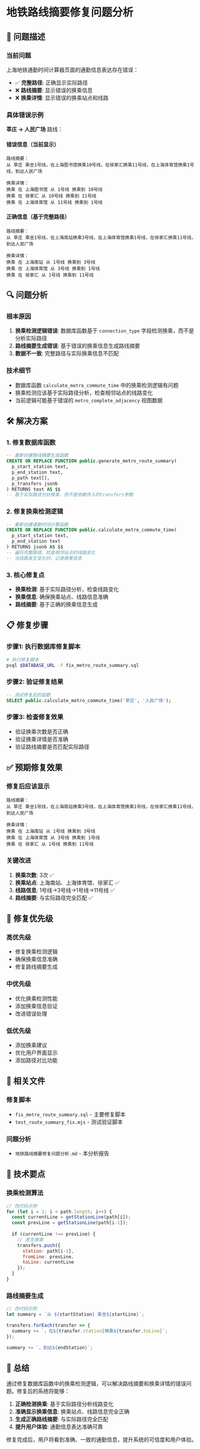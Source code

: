 # 地铁路线摘要修复问题分析

## 🚨 问题描述

### 当前问题
上海地铁通勤时间计算器页面的通勤信息表达存在错误：

- ✅ **完整路径**: 正确显示实际路径
- ❌ **路线摘要**: 显示错误的换乘信息
- ❌ **换乘详情**: 显示错误的换乘站点和线路

### 具体错误示例
**莘庄 → 人民广场** 路线：

#### 错误信息（当前显示）
```
路线摘要：
从 莘庄 乘坐1号线，在上海图书馆换乘10号线，在徐家汇换乘11号线，在上海体育馆换乘1号线，到达人民广场

换乘详情：
换乘 在 上海图书馆 从 1号线 换乘到 10号线
换乘 在 徐家汇 从 10号线 换乘到 11号线
换乘 在 上海体育馆 从 11号线 换乘到 1号线
```

#### 正确信息（基于完整路径）
```
路线摘要：
从 莘庄 乘坐1号线，在上海南站换乘3号线，在上海体育馆换乘1号线，在徐家汇换乘11号线，到达人民广场

换乘详情：
换乘 在 上海南站 从 1号线 换乘到 3号线
换乘 在 上海体育馆 从 3号线 换乘到 1号线
换乘 在 徐家汇 从 1号线 换乘到 11号线
```

## 🔍 问题分析

### 根本原因
1. **换乘检测逻辑错误**: 数据库函数基于 `connection_type` 字段检测换乘，而不是分析实际路径
2. **路线摘要生成错误**: 基于错误的换乘信息生成路线摘要
3. **数据不一致**: 完整路径与实际换乘信息不匹配

### 技术细节
- 数据库函数 `calculate_metro_commute_time` 中的换乘检测逻辑有问题
- 换乘检测应该基于实际路径分析，检查相邻站点的线路变化
- 当前逻辑可能基于错误的 `metro_complete_adjacency` 视图数据

## 🛠️ 解决方案

### 1. 修复数据库函数
```sql
-- 重新创建路线摘要生成函数
CREATE OR REPLACE FUNCTION public.generate_metro_route_summary(
  p_start_station text,
  p_end_station text,
  p_path text[],
  p_transfers jsonb
) RETURNS text AS $$
-- 基于实际路径分析换乘，而不是依赖传入的transfers参数
```

### 2. 修复换乘检测逻辑
```sql
-- 重新创建通勤时间计算函数
CREATE OR REPLACE FUNCTION public.calculate_metro_commute_time(
  p_start_station text,
  p_end_station text
) RETURNS jsonb AS $$
-- 遍历完整路径，检查相邻站点的线路变化
-- 当线路发生变化时，记录换乘信息
```

### 3. 核心修复点
- **换乘检测**: 基于实际路径分析，检查线路变化
- **换乘信息**: 确保换乘站点、线路信息准确
- **路线摘要**: 基于正确的换乘信息生成

## 📋 修复步骤

### 步骤1: 执行数据库修复脚本
```bash
# 执行修复脚本
psql $DATABASE_URL -f fix_metro_route_summary.sql
```

### 步骤2: 验证修复结果
```sql
-- 测试修复后的函数
SELECT public.calculate_metro_commute_time('莘庄', '人民广场');
```

### 步骤3: 检查修复效果
- 验证换乘次数是否正确
- 验证换乘详情是否准确
- 验证路线摘要是否匹配实际路径

## ✅ 预期修复效果

### 修复后应该显示
```
路线摘要：
从 莘庄 乘坐1号线，在上海南站换乘3号线，在上海体育馆换乘1号线，在徐家汇换乘11号线，到达人民广场

换乘详情：
换乘 在 上海南站 从 1号线 换乘到 3号线
换乘 在 上海体育馆 从 3号线 换乘到 1号线
换乘 在 徐家汇 从 1号线 换乘到 11号线
```

### 关键改进
1. **换乘次数**: 3次 ✅
2. **换乘站点**: 上海南站、上海体育馆、徐家汇 ✅
3. **线路信息**: 1号线→3号线→1号线→11号线 ✅
4. **路线摘要**: 与实际路径完全匹配 ✅

## 🎯 修复优先级

### 高优先级
- 修复换乘检测逻辑
- 确保换乘信息准确
- 修复路线摘要生成

### 中优先级
- 优化换乘检测性能
- 添加换乘信息验证
- 改进错误处理

### 低优先级
- 添加换乘建议
- 优化用户界面显示
- 添加路径对比功能

## 📁 相关文件

### 修复脚本
- `fix_metro_route_summary.sql` - 主要修复脚本
- `test_route_summary_fix.mjs` - 测试验证脚本

### 问题分析
- `地铁路线摘要修复问题分析.md` - 本分析报告

## 🔧 技术要点

### 换乘检测算法
```javascript
// 伪代码示例
for (let i = 1; i < path.length; i++) {
  const currentLine = getStationLine(path[i]);
  const prevLine = getStationLine(path[i-1]);
  
  if (currentLine !== prevLine) {
    // 发生换乘
    transfers.push({
      station: path[i-1],
      fromLine: prevLine,
      toLine: currentLine
    });
  }
}
```

### 路线摘要生成
```javascript
// 伪代码示例
let summary = `从 ${startStation} 乘坐${startLine}`;

transfers.forEach(transfer => {
  summary += `，在${transfer.station}换乘${transfer.toLine}`;
});

summary += `，到达${endStation}`;
```

## 🎉 总结

通过修复数据库函数中的换乘检测逻辑，可以解决路线摘要和换乘详情的错误问题。修复后的系统将能够：

1. **正确检测换乘**: 基于实际路径分析线路变化
2. **准确显示换乘信息**: 换乘站点、线路信息完全正确
3. **生成正确路线摘要**: 与实际路径完全匹配
4. **提升用户体验**: 通勤信息表达准确可靠

修复完成后，用户将看到准确、一致的通勤信息，提升系统的可信度和用户体验。

